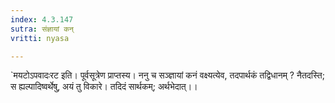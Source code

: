 ```yaml
---
index: 4.3.147
sutra: संज्ञायां कन्
vritti: nyasa

---
```

`मयटोऽपवादःरट इति। पूर्वसूत्रेण प्राप्तस्य। ननु च सञ्ज्ञायां कनं वक्ष्यत्येव, तदपार्थकं तद्विधानम् ? नैतदस्ति; स ह्यल्पादिष्वर्थेषु, अयं तु विकारे। तदिदं सार्थकम्; अर्थभेदात्।।